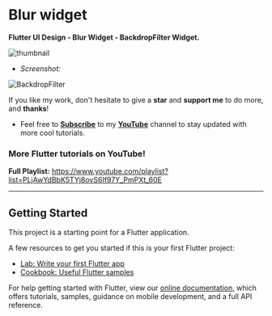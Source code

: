 # Blur widget

**Flutter UI Design - Blur Widget - BackdropFilter Widget.**

![thumbnail](https://user-images.githubusercontent.com/68671238/138001527-49c6490a-f991-4d2b-ad0b-c6971b143d6f.png)

* *Screenshot:*

![BackdropFilter](https://user-images.githubusercontent.com/68671238/138001568-0dbe067c-3739-4274-8c1f-938008201b99.png)

If you like my work, don't hesitate to give a **star** and **support me** to do more, and **thanks**!

- Feel free to [**Subscribe**](https://www.youtube.com/channel/UC2PhG56Owj3JtKBug7zkBWw) to my [**YouTube**](https://www.youtube.com/channel/UC2PhG56Owj3JtKBug7zkBWw) channel to stay updated with more cool tutorials.

### More Flutter tutorials on YouTube!
**Full Playlist:** https://www.youtube.com/playlist?list=PLjAwYdBbK5TYj8ovS6If97Y_PmPXt_60E

------------------------------
## Getting Started

This project is a starting point for a Flutter application.

A few resources to get you started if this is your first Flutter project:

- [Lab: Write your first Flutter app](https://flutter.dev/docs/get-started/codelab)
- [Cookbook: Useful Flutter samples](https://flutter.dev/docs/cookbook)

For help getting started with Flutter, view our
[online documentation](https://flutter.dev/docs), which offers tutorials,
samples, guidance on mobile development, and a full API reference.
